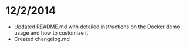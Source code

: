 12/2/2014
=========
* Updated README.md with detailed instructions on the Docker demo usage and how to customize it
* Created changelog.md